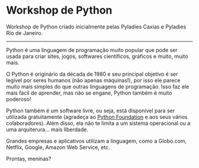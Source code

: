 Workshop de Python
=======
Workshop de Python criado inicialmente pelas Pyladies Caxias e Pyladies Rio de Janeiro.


---

Python é uma linguagem de programação muito popular que pode ser usada para criar sites, jogos, softwares científicos, gráficos e muito, muito mais.

O Python é originário da década de 1980 e seu principal objetivo é ser legível por seres humanos (não apenas máquinas!), por isso ele parece muito mais simples do que outras linguagens de programação. Isso faz ele mais fácil de aprender, mas não se engane, Python também é muito poderoso!

Python também é um software livre, ou seja, está disponível para ser utilizada gratuitamente (agradeça ao [Python Foundation](http://www.python.org/) e aos seus vários colaboradores). Além disso, ela não te limita a um sistema operacional ou a uma arquiterura... mais liberdade.

Grandes empresas e aplicativos utilizam a linguagem, como a Globo.com, Netflix, Google, Amazon Web Service, etc.

Prontas, meninas?